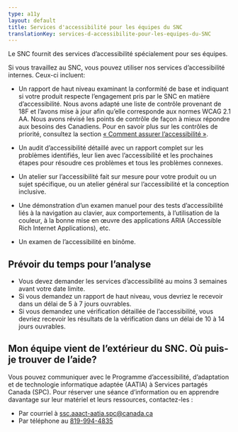 ```yaml
---
type: a11y
layout: default
title: Services d'accessibilité pour les équipes du SNC
translationKey: services-d-accessibilite-pour-les-equipes-du-SNC
---
```


Le SNC fournit des services d’accessibilité spécialement pour ses équipes.

Si vous travaillez au SNC, vous pouvez utiliser nos services d’accessibilité internes. Ceux-ci incluent:

- Un rapport de haut niveau examinant la conformité de base et indiquant si votre produit respecte l’engagement pris par le SNC en matière d’accessibilité. Nous avons adapté une liste de contrôle provenant de 18F et l’avons mise à jour afin qu’elle corresponde aux normes WCAG 2.1 AA. Nous avons révisé les points de contrôle de façon à mieux répondre aux besoins des Canadiens. Pour en savoir plus sur les contrôles de priorité, consultez la section [« Comment assurer l’accessibilité »](/a11y/comment-le-rendre-accessible/).

- Un audit d’accessibilité détaillé avec un rapport complet sur les problèmes identifiés, leur lien avec l’accessibilité et les prochaines étapes pour résoudre ces problèmes et tous les problèmes connexes.

- Un atelier sur l’accessibilité fait sur mesure pour votre produit ou un sujet spécifique, ou un atelier général sur l’accessibilité et la conception inclusive.

- Une démonstration d’un examen manuel pour des tests d’accessibilité liés à la navigation au clavier, aux comportements, à l’utilisation de la couleur, à la bonne mise en œuvre des applications ARIA (Accessible Rich Internet Applications), etc.

- Un examen de l’accessibilité en binôme.

## Prévoir du temps pour l’analyse

- Vous devez demander les services d’accessibilité au moins 3 semaines avant votre date limite.
- Si vous demandez un rapport de haut niveau, vous devriez le recevoir dans un délai de 5 à 7 jours ouvrables.
- Si vous demandez une vérification détaillée de l’accessibilité, vous devriez recevoir les résultats de la vérification dans un délai de 10 à 14 jours ouvrables.

## Mon équipe vient de l’extérieur du SNC. Où puis-je trouver de l’aide?

Vous pouvez communiquer avec le Programme d’accessibilité, d’adaptation et de technologie informatique adaptée (AATIA) à Services partagés Canada (SPC). Pour réserver une séance d’information ou en apprendre davantage sur leur matériel et leurs ressources, contactez-les :

- Par courriel à [ssc.aaact-aatia.spc@canada.ca](mailto:ssc.aaact-aatia.spc@canada.ca)
- Par téléphone au [819-994-4835](tel:819-994-4835)
